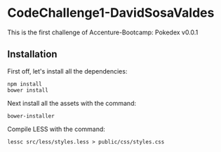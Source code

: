 # CodeChallenge1-DavidSosaValdes

This is the first challenge of Accenture-Bootcamp: Pokedex v0.0.1

## Installation

First off, let's install all the dependencies:

	npm install
	bower install

Next install all the assets with the command:
	
	bower-installer

Compile LESS with the command:

	lessc src/less/styles.less > public/css/styles.css